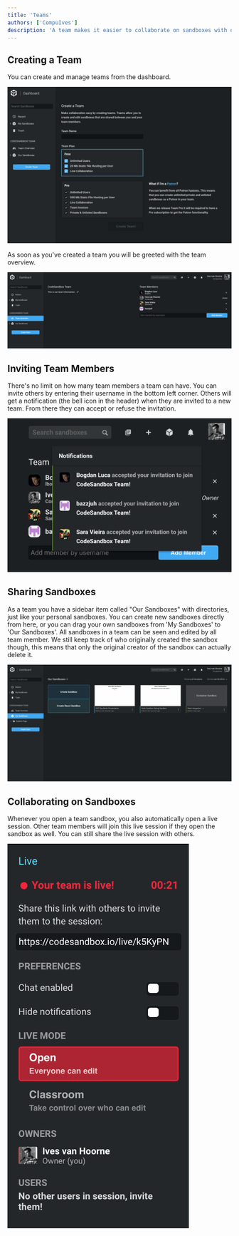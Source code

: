 ```yaml
---
title: 'Teams'
authors: ['CompuIves']
description: 'A team makes it easier to collaborate on sandboxes with others. As a team you share the ownership of the sandboxes in that team, every sandbox automatically has a live session open.'
---
```


## Creating a Team

You can create and manage teams from the dashboard.

![Create Team](./images/team-create.png)

As soon as you've created a team you will be greeted with the team overview.

![Team Overview](./images/team-overview.png)

## Inviting Team Members

There's no limit on how many team members a team can have. You can invite others by entering their username in the bottom left corner. Others will get a notification (the bell icon in the header) when they are invited to a new team. From there they can accept or refuse the invitation.

![Team Notifications](./images/team-invite.png)

## Sharing Sandboxes

As a team you have a sidebar item called "Our Sandboxes" with directories, just like your personal sandboxes. You can create new sandboxes directly from here, or you can drag your own sandboxes from 'My Sandboxes' to 'Our Sandboxes'. All sandboxes in a team can be seen and edited by all team member. We still keep track of who originally created the sandbox though, this means that only the original creator of the sandbox can actually delete it.

![Team Sandboxes](./images/team-sandboxes.png)

## Collaborating on Sandboxes

Whenever you open a team sandbox, you also automatically open a live session. Other team members will join this live session if they open the sandbox as well. You can still share the live session with others.

![A Team Live Session](./images/team-live.png)
